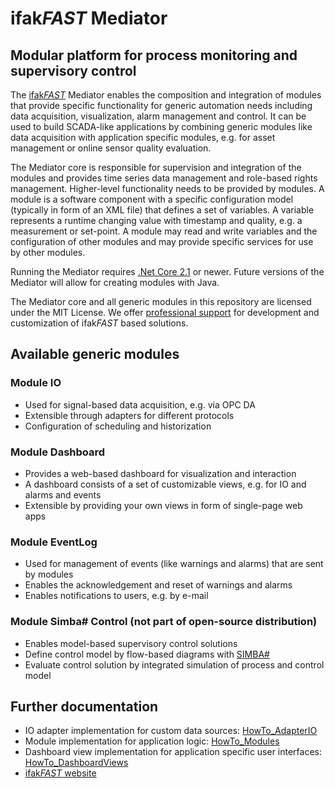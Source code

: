 # ifak*FAST* Mediator

## Modular platform for process monitoring and supervisory control

The [ifak*FAST*](https://fast.ifak.eu/) Mediator enables the composition and integration of modules that provide specific functionality for generic automation needs including data acquisition, visualization, alarm management and control. It can be used to build SCADA-like applications by combining generic modules like data acquisition with application specific modules, e.g. for asset management or online sensor quality evaluation.

The Mediator core is responsible for supervision and integration of the modules and provides time series data management and role-based rights management. Higher-level functionality needs to be provided by modules. A module is a software component with a specific configuration model (typically in form of an XML file) that defines a set of variables. A variable represents a runtime changing value with timestamp and quality, e.g. a measurement or set-point. A module may read and write variables and the configuration of other modules and may provide specific services for use by other modules.

Running the Mediator requires [.Net Core 2.1](https://www.microsoft.com/net/download) or newer. Future versions of the Mediator will allow for creating modules with Java.

The Mediator core and all generic modules in this repository are licensed under the MIT License. We offer [professional support](https://fast.ifak.eu/contact) for development and customization of ifak*FAST* based solutions.

## Available generic modules

### Module **IO**

* Used for signal-based data acquisition, e.g. via OPC DA
* Extensible through adapters for different protocols
* Configuration of scheduling and historization

### Module **Dashboard**

* Provides a web-based dashboard for visualization and interaction
* A dashboard consists of a set of customizable views, e.g. for IO and alarms and events
* Extensible by providing your own views in form of single-page web apps

### Module **EventLog**

* Used for management of events (like warnings and alarms) that are sent by modules
* Enables the acknowledgement and reset of warnings and alarms
* Enables notifications to users, e.g. by e-mail

### Module **Simba# Control** (not part of open-source distribution)

* Enables model-based supervisory control solutions
* Define control model by flow-based diagrams with [SIMBA#](https://simba.ifak.eu/)
* Evaluate control solution by integrated simulation of process and control model

## Further documentation
* IO adapter implementation for custom data sources: [HowTo_AdapterIO](./Doc/HowTo_AdapterIO.md)
* Module implementation for application logic: [HowTo_Modules](./Doc/HowTo_Modules.md)
* Dashboard view implementation for application specific user interfaces: [HowTo_DashboardViews](./Doc/HowTo_DashboardViews.md)
* [ifak*FAST* website](https://fast.ifak.eu)